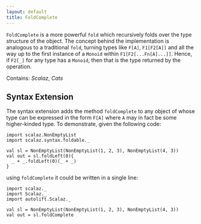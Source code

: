 ```yaml
---
layout: default
title: FoldComplete
---
```


`FoldComplete` is a more powerful `fold` which recursively folds over the type structure of the object. The concept behind the implementation is analogous to a traditional `fold`, turning types like `F[A]`, `F1[F2[A]]` and all the way up to the first instance of a `Monoid` within `F1[F2[...Fn[A]...]]`. Hence, if `F2[_]` for any type has a `Monoid`, then that is the type returned by the operation.

Contains: *Scalaz*, *Cats*

## Syntax Extension

The syntax extension adds the method `foldComplete` to any object of whose type can be expressed in the form `F[A]` where `A` may in fact be some higher-kinded type. To demonstrate, given the following code:

```tut
import scalaz.NonEmptyList
import scalaz.syntax.foldable._

val sl = NonEmptyList(NonEmptyList(1, 2, 3), NonEmptyList(4, 3))
val out = sl.foldLeft(0){
  _ + _.foldLeft(0)(_ + _)
}
```

using `foldComplete` it could be written in a single line:

```tut
import scalaz._
import Scalaz._
import autolift.Scalaz._

val sl = NonEmptyList(NonEmptyList(1, 2, 3), NonEmptyList(4, 3))
val out = sl.foldComplete
```